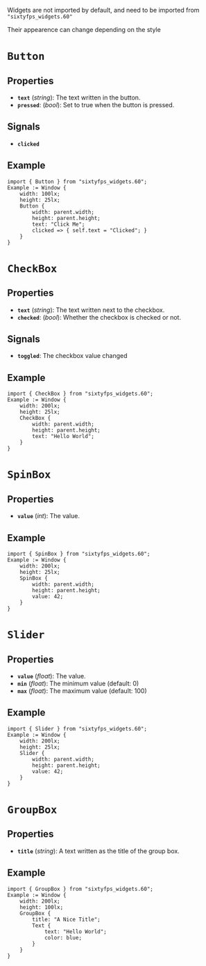 Widgets are not imported by default, and need to be imported from `"sixtyfps_widgets.60"`

Their appearence can change depending on the style

# `Button`

## Properties

* **`text`** (*string*): The text written in the button.
* **`pressed`**: (*bool*): Set to true when the button is pressed.

## Signals

* **`clicked`**

## Example

```60
import { Button } from "sixtyfps_widgets.60";
Example := Window {
    width: 100lx;
    height: 25lx;
    Button {
        width: parent.width;
        height: parent.height;
        text: "Click Me";
        clicked => { self.text = "Clicked"; }
    }
}
```

# `CheckBox`

## Properties

* **`text`** (*string*): The text written next to the checkbox.
* **`checked`**: (*bool*): Whether the checkbox is checked or not.

## Signals

* **`toggled`**: The checkbox value changed

## Example

```60
import { CheckBox } from "sixtyfps_widgets.60";
Example := Window {
    width: 200lx;
    height: 25lx;
    CheckBox {
        width: parent.width;
        height: parent.height;
        text: "Hello World";
    }
}
```


# `SpinBox`

## Properties

* **`value`** (*int*): The value.

## Example

```60
import { SpinBox } from "sixtyfps_widgets.60";
Example := Window {
    width: 200lx;
    height: 25lx;
    SpinBox {
        width: parent.width;
        height: parent.height;
        value: 42;
    }
}
```


# `Slider`

## Properties

* **`value`** (*float*): The value.
* **`min`** (*float*): The minimum value (default: 0)
* **`max`** (*float*): The maximum value (default: 100)

## Example

```60
import { Slider } from "sixtyfps_widgets.60";
Example := Window {
    width: 200lx;
    height: 25lx;
    Slider {
        width: parent.width;
        height: parent.height;
        value: 42;
    }
}
```


# `GroupBox`

## Properties

* **`title`** (*string*): A text written as the title of the group box.

## Example

```60
import { GroupBox } from "sixtyfps_widgets.60";
Example := Window {
    width: 200lx;
    height: 100lx;
    GroupBox {
        title: "A Nice Title";
        Text {
            text: "Hello World";
            color: blue;
        }
    }
}
```



